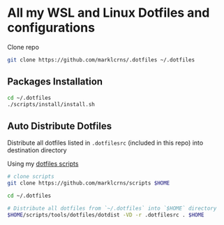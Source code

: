 # All my WSL and Linux Dotfiles and configurations

Clone repo

```bash
git clone https://github.com/marklcrns/.dotfiles ~/.dotfiles
```

## Packages Installation

```bash
cd ~/.dotfiles
./scripts/install/install.sh
```

## Auto Distribute Dotfiles

Distribute all dotfiles listed in `.dotfilesrc` (included in this repo) into
destination directory

Using my [dotfiles scripts](https://github.com/marklcrns/scripts/tree/master/tools/dotfiles)

```bash
# clone scripts
git clone https://github.com/marklcrns/scripts $HOME

cd ~/.dotfiles

# Distribute all dotfiles from `~/.dotfiles` into `$HOME` directory
$HOME/scripts/tools/dotfiles/dotdist -VD -r .dotfilesrc . $HOME
```

